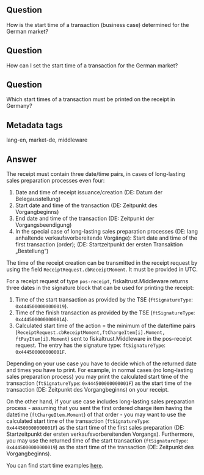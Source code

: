 ## Question
How is the start time of a transaction (business case) determined for the German market?

## Question
How can I set the start time of a transaction for the German market?

## Question
Which start times of a transaction must be printed on the receipt in Germany?

## Metadata tags
lang-en, market-de, middleware

## Answer
The receipt must contain three date/time pairs, in cases of long-lasting sales preparation processes even four:

1. Date and time of receipt issuance/creation (DE: Datum der Belegausstellung)
2. Start date and time of the transaction (DE: Zeitpunkt des Vorgangbeginns)
3. End date and time of the transaction (DE: Zeitpunkt der Vorgangsbeendigung)
4. In the special case of long-lasting sales preparation processes (DE: lang anhaltende verkaufsvorbereitende Vorgänge): Start date and time of the first transaction (order); (DE: Startzeitpunkt der ersten Transaktion „Bestellung“)

The time of the receipt creation can be transmitted in the receipt request by using the field `ReceiptRequest.cbReceiptMoment`. It must be provided in UTC.

For a receipt request of type `pos-receipt`, fiskaltrust.Middleware returns three dates in the signature block that can be used for printing the receipt:

1. Time of the start transaction as provided by the TSE (`ftSignatureType`: `0x4445000000000019`).
2. Time of the finish transaction as provided by the TSE (`ftSignatureType`: `0x444500000000001A`).
3. Calculated start time of the action = the minimum of the date/time pairs (`ReceiptRequest.cbReceiptMoment,ftChargeItem[i].Moment, ftPayItem[i].Moment`) sent  to fiskaltrust.Middleware in the pos-receipt request. The entry has the signature type: `ftSignatureType`: `0x444500000000001F`.

Depending on your use case you have to decide which of the returned date and times you have to print. For example, in normal cases (no long-lasting sales preparation process) you may print the calculated start time of the transaction  (`ftSignatureType`: `0x444500000000001F`) as the start time of the transaction  (DE: Zeitpunkt des Vorgangbeginns) on your receipt.

On the other hand, if your use case includes long-lasting sales preparation process - assuming that you sent the first ordered charge item having the datetime (`ftChargeItem.Moment`) of that order - you may want to use the calculated start time of the transaction (`ftSignatureType`: `0x444500000000001F`) as the start time of the first sales preparation (DE: Startzeitpunkt der ersten verkaufsvorbereitenden Vorgangs). Furthermore, you may use the returned time of the start transaction (`ftSignatureType`: `0x4445000000000019`) as the start time of the transaction (DE: Zeitpunkt des Vorgangbeginns).

You can find start time examples [here](../examples/DE-action-start-de.md).

